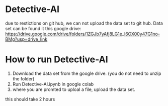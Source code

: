 # Detective-AI

due to restictions on git hub, we can not upload the data set to git hub. 
Data set can be found it this google drive: https://drive.google.com/drive/folders/1ZGJb7yAfj8LG1e_l6OX00y47G1no-BMg?usp=drive_link 

# How to run Detective-AI

1. Download the data set from the google drive. (you do not need to unzip the folder)
2. Run Detective-AI.ipynb in google colab
3. where you are promted to uploal a file, upload the data set.

this should take 2 hours
